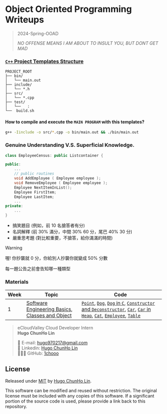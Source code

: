 # Object Oriented Programming Writeups

> 2024-Spring-OOAD  
>
> *NO OFFENSE MEANS I AM ABOUT TO INSULT YOU, BUT DONT GET MAD*


### [`C++` Project Templates Structure](./templates/)

```
PROJECT_ROOT
├── bin/
│   └── main.out
├── include/
│   └── *.h
├── src/
│   └── *.cpp
├── test/
│   └──   :
└──  build.sh
```

#### How to **compile and execute** the `MAIN PROGRAM` with this templates?
```sh
g++ -Iinclude -o src/*.cpp -o bin/main.out && ./bin/main.out
```

### Genuine Understanding V.S. Superficial Knowledge.

```cpp
class EmployeeCensus: public Listcontainer {

public:
    ...
    // public routines
    void AddEmployee ( Employee employee ); 
    void RemoveEmployee ( Employee employee );
    Employee NextItemInList();
    Employee FirstItem;
    Employee LastItem;
    ...
private:
    ...
}
```

- 搞笑題目 (例如，前 10 名搶答者有分)
- 名詞解釋 (前 30% 滿分，中間 30% 60 分，尾巴 40% 30 分)
- 嚴重思考題 (對比較重要，不搶答，給你滿滿的時間)

> [!WARNING]
> 喔! 你抄襲就 0 分，你給別人抄襲你就變成 50% 分數


每一題公告之前會告知哪一種類型


### Materials

| Week | Topic  | Code |
| ---- | ------ | ---- |
| 1    | [Software Engineering Basics](./00_software_engineering_basics/), [Classes and Object]((./01_classes_and_object/README.md)) | [`Point`](./01_classes_and_object/01_Point/), [`Dog`](./01_classes_and_object/02_Dog/), [`Dog` in `C`](./01_classes_and_object/03_DogC/), [`Constructor` and `Deconstructor`](./01_classes_and_object/04_ConstructorDeconstructor/), [`Car`](./01_classes_and_object/05_CarStack/), [`Car` in `Heap`](./01_classes_and_object/06_CarHeap/), [`Cat`](./01_classes_and_object/07_Cat/), [`Employee`](./01_classes_and_object/08_Employee/), [`Table`](./01_classes_and_object/09_Table/) |


> eCloudValley Cloud Developer Intern </br>
> **Hugo ChunHo Lin**
> 
> <aside>
>   📩 E-mail: <a href="mailto:hugo970217@gmail.com">hugo970217@gmail.com</a>
> <br>
>   🧳 Linkedin: <a href="https://www.linkedin.com/in/1chooo/">Hugo ChunHo Lin</a>
> <br>
>   👨🏻‍💻 GitHub: <a href="https://github.com/1chooo">1chooo</a>
>    
> </aside>


## License
Released under [MIT](./LICENSE) by [Hugo ChunHo Lin](https://github.com/1chooo).

This software can be modified and reused without restriction.
The original license must be included with any copies of this software.
If a significant portion of the source code is used, please provide a link back to this repository.
